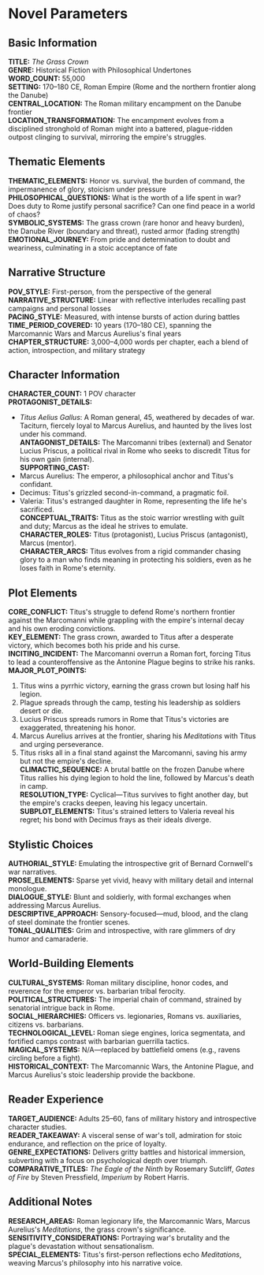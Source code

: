 # Novel Parameters

## Basic Information
**TITLE:** *The Grass Crown*  
**GENRE:** Historical Fiction with Philosophical Undertones  
**WORD_COUNT:** 55,000  
**SETTING:** 170–180 CE, Roman Empire (Rome and the northern frontier along the Danube)  
**CENTRAL_LOCATION:** The Roman military encampment on the Danube frontier  
**LOCATION_TRANSFORMATION:** The encampment evolves from a disciplined stronghold of Roman might into a battered, plague-ridden outpost clinging to survival, mirroring the empire's struggles.

## Thematic Elements
**THEMATIC_ELEMENTS:** Honor vs. survival, the burden of command, the impermanence of glory, stoicism under pressure  
**PHILOSOPHICAL_QUESTIONS:** What is the worth of a life spent in war? Does duty to Rome justify personal sacrifice? Can one find peace in a world of chaos?  
**SYMBOLIC_SYSTEMS:** The grass crown (rare honor and heavy burden), the Danube River (boundary and threat), rusted armor (fading strength)  
**EMOTIONAL_JOURNEY:** From pride and determination to doubt and weariness, culminating in a stoic acceptance of fate  

## Narrative Structure
**POV_STYLE:** First-person, from the perspective of the general  
**NARRATIVE_STRUCTURE:** Linear with reflective interludes recalling past campaigns and personal losses  
**PACING_STYLE:** Measured, with intense bursts of action during battles  
**TIME_PERIOD_COVERED:** 10 years (170–180 CE), spanning the Marcomannic Wars and Marcus Aurelius's final years  
**CHAPTER_STRUCTURE:** 3,000–4,000 words per chapter, each a blend of action, introspection, and military strategy  

## Character Information
**CHARACTER_COUNT:** 1 POV character  
**PROTAGONIST_DETAILS:**  
- *Titus Aelius Gallus*: A Roman general, 45, weathered by decades of war. Taciturn, fiercely loyal to Marcus Aurelius, and haunted by the lives lost under his command.  
**ANTAGONIST_DETAILS:** The Marcomanni tribes (external) and Senator Lucius Priscus, a political rival in Rome who seeks to discredit Titus for his own gain (internal).  
**SUPPORTING_CAST:**  
- Marcus Aurelius: The emperor, a philosophical anchor and Titus's confidant.  
- Decimus: Titus's grizzled second-in-command, a pragmatic foil.  
- Valeria: Titus's estranged daughter in Rome, representing the life he's sacrificed.  
**CONCEPTUAL_TRAITS:** Titus as the stoic warrior wrestling with guilt and duty; Marcus as the ideal he strives to emulate.  
**CHARACTER_ROLES:** Titus (protagonist), Lucius Priscus (antagonist), Marcus (mentor).  
**CHARACTER_ARCS:** Titus evolves from a rigid commander chasing glory to a man who finds meaning in protecting his soldiers, even as he loses faith in Rome's eternity.  

## Plot Elements
**CORE_CONFLICT:** Titus's struggle to defend Rome's northern frontier against the Marcomanni while grappling with the empire's internal decay and his own eroding convictions.  
**KEY_ELEMENT:** The grass crown, awarded to Titus after a desperate victory, which becomes both his pride and his curse.  
**INCITING_INCIDENT:** The Marcomanni overrun a Roman fort, forcing Titus to lead a counteroffensive as the Antonine Plague begins to strike his ranks.  
**MAJOR_PLOT_POINTS:**  
1. Titus wins a pyrrhic victory, earning the grass crown but losing half his legion.  
2. Plague spreads through the camp, testing his leadership as soldiers desert or die.  
3. Lucius Priscus spreads rumors in Rome that Titus's victories are exaggerated, threatening his honor.  
4. Marcus Aurelius arrives at the frontier, sharing his *Meditations* with Titus and urging perseverance.  
5. Titus risks all in a final stand against the Marcomanni, saving his army but not the empire's decline.  
**CLIMACTIC_SEQUENCE:** A brutal battle on the frozen Danube where Titus rallies his dying legion to hold the line, followed by Marcus's death in camp.  
**RESOLUTION_TYPE:** Cyclical—Titus survives to fight another day, but the empire's cracks deepen, leaving his legacy uncertain.  
**SUBPLOT_ELEMENTS:** Titus's strained letters to Valeria reveal his regret; his bond with Decimus frays as their ideals diverge.  

## Stylistic Choices
**AUTHORIAL_STYLE:** Emulating the introspective grit of Bernard Cornwell's war narratives.  
**PROSE_ELEMENTS:** Sparse yet vivid, heavy with military detail and internal monologue.  
**DIALOGUE_STYLE:** Blunt and soldierly, with formal exchanges when addressing Marcus Aurelius.  
**DESCRIPTIVE_APPROACH:** Sensory-focused—mud, blood, and the clang of steel dominate the frontier scenes.  
**TONAL_QUALITIES:** Grim and introspective, with rare glimmers of dry humor and camaraderie.  

## World-Building Elements
**CULTURAL_SYSTEMS:** Roman military discipline, honor codes, and reverence for the emperor vs. barbarian tribal ferocity.  
**POLITICAL_STRUCTURES:** The imperial chain of command, strained by senatorial intrigue back in Rome.  
**SOCIAL_HIERARCHIES:** Officers vs. legionaries, Romans vs. auxiliaries, citizens vs. barbarians.  
**TECHNOLOGICAL_LEVEL:** Roman siege engines, lorica segmentata, and fortified camps contrast with barbarian guerrilla tactics.  
**MAGICAL_SYSTEMS:** N/A—replaced by battlefield omens (e.g., ravens circling before a fight).  
**HISTORICAL_CONTEXT:** The Marcomannic Wars, the Antonine Plague, and Marcus Aurelius's stoic leadership provide the backbone.  

## Reader Experience
**TARGET_AUDIENCE:** Adults 25–60, fans of military history and introspective character studies.  
**READER_TAKEAWAY:** A visceral sense of war's toll, admiration for stoic endurance, and reflection on the price of loyalty.  
**GENRE_EXPECTATIONS:** Delivers gritty battles and historical immersion, subverting with a focus on psychological depth over triumph.  
**COMPARATIVE_TITLES:** *The Eagle of the Ninth* by Rosemary Sutcliff, *Gates of Fire* by Steven Pressfield, *Imperium* by Robert Harris.  

## Additional Notes
**RESEARCH_AREAS:** Roman legionary life, the Marcomannic Wars, Marcus Aurelius's *Meditations*, the grass crown's significance.  
**SENSITIVITY_CONSIDERATIONS:** Portraying war's brutality and the plague's devastation without sensationalism.  
**SPECIAL_ELEMENTS:** Titus's first-person reflections echo *Meditations*, weaving Marcus's philosophy into his narrative voice.
